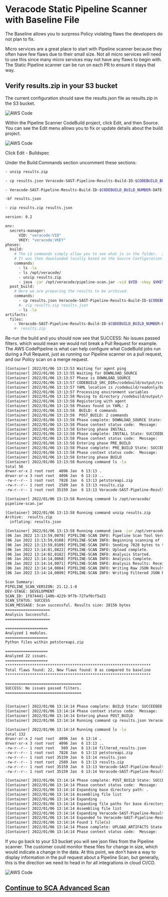 # Veracode Static Pipeline Scanner with Baseline File

The Baseline allows you to surpress Policy violating flaws the developers do not plan to fix. 

 Micro services are a great place to start with Pipeline scanner because they often have few flaws due to their small size. Not all micro services will need to use this since many micro services may not have any flaws to begin with.  The Static Pipeline scanner can be run on each PR to ensure it stays that way.

## Verify results.zip in your S3 bucket

The current configuration should save the results.json file as results.zip in the S3 bucket.

![AWS Code](images/1-StaticPipelineBaseline.png)

Within the Pipeline Scanner CodeBuild project, click Edit, and then Source. You can see the Edit menu allows you to fix or update details about the build project.

![AWS Code](images/2-StaticPipelineBaseline.png)

Click Edit - Buildspec

Under the Build:Commands section uncomment these sections:

```bash
- unzip results.zip
```

```bash
- cp results.json Veracode-SAST-Pipeline-Results-Build-ID-$CODEBUILD_BUILD_NUMBER-DATE-$(date +%Y-%m-%d).json
```

```bash
- Veracode-SAST-Pipeline-Results-Build-ID-$CODEBUILD_BUILD_NUMBER-DATE-$(date +%Y-%m-%d).jsonWe don’t want to overwrite the current results.zip baseline file, so comment out this as well under Artifacts - 
```

```bash
-bf results.json
```

```bash
- zip results.zip results.json
```

```bash
version: 0.2

env:
  secrets-manager:
      VID: "veracode:VID"
      VKEY: "veracode:VKEY"
phases:
  build:
    # The LS commands simply allow you to see what is in the folder.  In the previous step we created the petstoreapi.zip.
    # It was then downloaded locally based on the Source Configuration for this project to pull from the S3 bucket."
    commands:
      - ls -la
      - ls /opt/veracode/
      - unzip results.zip
      - java -jar /opt/veracode/pipeline-scan.jar -vid $VID -vkey $VKEY --file petstoreapi.zip -bf results.json
  post_build:
    # Here we are preparing the results to be archived.
    commands:
      - cp results.json Veracode-SAST-Pipeline-Results-Build-ID-$CODEBUILD_BUILD_NUMBER-DATE-$(date +%Y-%m-%d).json
      #- zip results.zip results.json
      - ls -la
artifacts:
  files:
    - Veracode-SAST-Pipeline-Results-Build-ID-$CODEBUILD_BUILD_NUMBER-DATE-$(date +%Y-%m-%d).json
    #- results.zip
```

Re-run the build and you should now see that SUCCESS: No issues passed filters. which would mean we would not break a Pull Request for example.  The AWS CodePipeline is what can help configure what CodeBuild jobs run during a Pull Request, just as running our Pipeline scanner on a pull request, and our Policy scan on a merge request.

```bash
[Container] 2022/01/06 13:13:53 Waiting for agent ping
[Container] 2022/01/06 13:13:55 Waiting for DOWNLOAD_SOURCE
[Container] 2022/01/06 13:13:57 Phase is DOWNLOAD_SOURCE
[Container] 2022/01/06 13:13:57 CODEBUILD_SRC_DIR=/codebuild/output/src965005462/src
[Container] 2022/01/06 13:13:57 YAML location is /codebuild/readonly/buildspec.yml
[Container] 2022/01/06 13:13:57 Processing environment variables
[Container] 2022/01/06 13:13:58 Moving to directory /codebuild/output/src965005462/src
[Container] 2022/01/06 13:13:58 Registering with agent
[Container] 2022/01/06 13:13:58 Phases found in YAML: 2
[Container] 2022/01/06 13:13:58  BUILD: 4 commands
[Container] 2022/01/06 13:13:58  POST_BUILD: 2 commands
[Container] 2022/01/06 13:13:58 Phase complete: DOWNLOAD_SOURCE State: SUCCEEDED
[Container] 2022/01/06 13:13:58 Phase context status code:  Message: 
[Container] 2022/01/06 13:13:58 Entering phase INSTALL
[Container] 2022/01/06 13:13:58 Phase complete: INSTALL State: SUCCEEDED
[Container] 2022/01/06 13:13:58 Phase context status code:  Message: 
[Container] 2022/01/06 13:13:58 Entering phase PRE_BUILD
[Container] 2022/01/06 13:13:58 Phase complete: PRE_BUILD State: SUCCEEDED
[Container] 2022/01/06 13:13:58 Phase context status code:  Message: 
[Container] 2022/01/06 13:13:58 Entering phase BUILD
[Container] 2022/01/06 13:13:58 Running command ls -la
total 56
drwxr-xr-x 2 root root  4096 Jan  6 13:13 .
drwxr-xr-x 3 root root  4096 Jan  6 13:13 ..
-rw-r--r-- 1 root root  7828 Jan  6 13:13 petstoreapi.zip
-rw-r--r-- 1 root root  2589 Jan  6 13:13 results.zip
-rw-r--r-- 1 root root 35159 Jan  6 13:13 Veracode-SAST-Pipeline-Results-Build-ID-39-DATE-2022-01-06.json

[Container] 2022/01/06 13:13:58 Running command ls /opt/veracode/
pipeline-scan.jar

[Container] 2022/01/06 13:13:58 Running command unzip results.zip
Archive:  results.zip
  inflating: results.json            

[Container] 2022/01/06 13:13:58 Running command java -jar /opt/veracode/pipeline-scan.jar -vid $VID -vkey $VKEY --file petstoreapi.zip -bf results.json
[06 Jan 2022 13:13:59,0078] PIPELINE-SCAN INFO: Pipeline Scan Tool Version 21.12.1-0. 
[06 Jan 2022 13:13:59,0108] PIPELINE-SCAN INFO: Beginning scanning of 'petstoreapi.zip'. 
[06 Jan 2022 13:13:59,0109] PIPELINE-SCAN INFO: Sending 7828 bytes to the server for analysis. 
[06 Jan 2022 13:14:01,0822] PIPELINE-SCAN INFO: Upload complete. 
[06 Jan 2022 13:14:02,0182] PIPELINE-SCAN INFO: Analysis Started. 
[06 Jan 2022 13:14:14,0068] PIPELINE-SCAN INFO: Analysis Complete. 
[06 Jan 2022 13:14:14,0071] PIPELINE-SCAN INFO: Analysis Results: Received 28655 bytes in 14963ms. 
[06 Jan 2022 13:14:14,0084] PIPELINE-SCAN INFO: Writing Raw JSON Results to file '/codebuild/output/src965005462/src/results.json'. 
[06 Jan 2022 13:14:14,0099] PIPELINE-SCAN INFO: Writing Filtered JSON Results to file '/codebuild/output/src965005462/src/filtered_results.json'. 

Scan Summary:
PIPELINE_SCAN_VERSION: 21.12.1-0
DEV-STAGE: DEVELOPMENT
SCAN_ID: 1f874441-140b-4229-9f7b-727af0cf5a21
SCAN_STATUS: SUCCESS
SCAN_MESSAGE: Scan successful. Results size: 28156 bytes
====================
Analysis Successful.
====================

===================
Analyzed 1 modules.
===================
Python files within petstoreapi.zip

===================
Analyzed 22 issues.
===================
*****************************************************************
Total flaws found: 22, New flaws found: 0 as compared to baseline
*****************************************************************

==================================
SUCCESS: No issues passed filters.
==================================


[Container] 2022/01/06 13:14:14 Phase complete: BUILD State: SUCCEEDED
[Container] 2022/01/06 13:14:14 Phase context status code:  Message: 
[Container] 2022/01/06 13:14:14 Entering phase POST_BUILD
[Container] 2022/01/06 13:14:14 Running command cp results.json Veracode-SAST-Pipeline-Results-Build-ID-$CODEBUILD_BUILD_NUMBER-DATE-$(date +%Y-%m-%d).json

[Container] 2022/01/06 13:14:14 Running command ls -la
total 132
drwxr-xr-x 2 root root  4096 Jan  6 13:14 .
drwxr-xr-x 3 root root  4096 Jan  6 13:13 ..
-rw-r--r-- 1 root root   569 Jan  6 13:14 filtered_results.json
-rw-r--r-- 1 root root  7828 Jan  6 13:13 petstoreapi.zip
-rw-r--r-- 1 root root 35159 Jan  6 13:14 results.json
-rw-r--r-- 1 root root  2589 Jan  6 13:13 results.zip
-rw-r--r-- 1 root root 35159 Jan  6 13:13 Veracode-SAST-Pipeline-Results-Build-ID-39-DATE-2022-01-06.json
-rw-r--r-- 1 root root 35159 Jan  6 13:14 Veracode-SAST-Pipeline-Results-Build-ID-40-DATE-2022-01-06.json

[Container] 2022/01/06 13:14:14 Phase complete: POST_BUILD State: SUCCEEDED
[Container] 2022/01/06 13:14:14 Phase context status code:  Message: 
[Container] 2022/01/06 13:14:14 Expanding base directory path: .
[Container] 2022/01/06 13:14:14 Assembling file list
[Container] 2022/01/06 13:14:14 Expanding .
[Container] 2022/01/06 13:14:14 Expanding file paths for base directory .
[Container] 2022/01/06 13:14:14 Assembling file list
[Container] 2022/01/06 13:14:14 Expanding Veracode-SAST-Pipeline-Results-Build-ID-$CODEBUILD_BUILD_NUMBER-DATE-$(date +%Y-%m-%d).json
[Container] 2022/01/06 13:14:14 Expanded to Veracode-SAST-Pipeline-Results-Build-ID-40-DATE-2022-01-06.json
[Container] 2022/01/06 13:14:14 Found 1 file(s)
[Container] 2022/01/06 13:14:14 Phase complete: UPLOAD_ARTIFACTS State: SUCCEEDED
[Container] 2022/01/06 13:14:14 Phase context status code:  Message: 
```

If you go back to your S3 bucket you will see json files from the Pipeline scanner.  The customer could monitor these files for change in size, which would indicate a change in the data.  At this point, we don’t have a way to display information in the pull request about a Pipeline Scan, but generally, this is the direction we need to head in for all integrations in cloud CI/CD.


![AWS Code](images/3-StaticPipelineBaseline.png)

## [Continue to SCA Advanced Scan](7-SCA-Advanced-Scan)